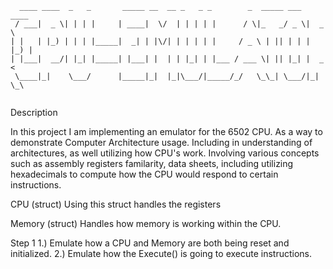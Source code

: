```
  ____ ____  _   _       _____ __  __ _   _ _        _  _____ ___  ____  
 / ___|  _ \| | | |     | ____|  \/  | | | | |      / \|_   _/ _ \|  _ \ 
| |   | |_) | | | |_____|  _| | |\/| | | | | |     / _ \ | || | | | |_) |
| |___|  __/| |_| |_____| |___| |  | | |_| | |___ / ___ \| || |_| |  _ < 
 \____|_|    \___/      |_____|_|  |_|\___/|_____/_/   \_\_| \___/|_| \_\
                                                                         
```
Description

In this project I am implementing an emulator for the 6502 CPU. As a way to demonstrate Computer Architecture usage. Including in understanding of architectures, as well
utilizing how CPU's work. Involving various concepts such as assembly registers familarity, data sheets, including utilizing hexadecimals to compute how the CPU would respond to certain
instructions.


CPU (struct)
Using this struct handles the registers

Memory (struct)
Handles how memory is working within the CPU.

Step 1
1.) Emulate how a CPU and Memory are both being reset and initialized.
2.) Emulate how the Execute() is going to execute instructions.